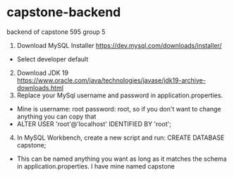 # capstone-backend
backend of capstone 595 group 5

1. Download MySQL Installer https://dev.mysql.com/downloads/installer/
  - Select developer default
2. Download JDK 19 https://www.oracle.com/java/technologies/javase/jdk19-archive-downloads.html
3. Replace your MySql username and password in application.properties. 
  - Mine is username: root password: root, so if you don't want to change anything you can copy that
  - ALTER USER 'root'@'localhost' IDENTIFIED BY 'root';
4. In MySQL Workbench, create a new script and run: CREATE DATABASE capstone;
  - This can be named anything you want as long as it matches the schema in application.properties. I have mine named capstone
